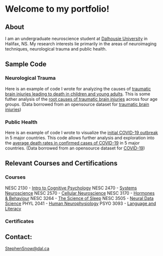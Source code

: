 # Welcome to my portfolio!


## About #
I am an undergraduate neuroscience student at [Dalhousie University](https://www.dal.ca/) in Halifax, NS. My research interests lie primarily in the areas of neuroimaging techniques, neurological trauma and public health.

## Sample Code

### Neurological Trauma
Here is an example of code I wrote for analyzing the causes of [traumatic brain injuries leading to death in children and young adults](2020-10-29-230913.htm). This is some futher analysis of the [root causes of traumatic brain injuries](2020-10-29-163939.html) across four age groups. (Data borrowed from an opensource dataset for [traumatic brain injuries](https://www.kaggle.com/jessemostipak/traumatic-brain-injury-tbi))


### Public Health
Here is an example of code I wrote to visualize the [initial COVID-19 outbreak](Covid1.html) in 5 major countries. This code allows further analysis and exploration into the [average death rates in confirmed cases of COVID-19](Covid2.html) in 5 major countries. (Data borrowed from an opensource dataset for [COVID-19](https://www.kaggle.com/ashudata/covid19dataset))


## Relevant Courses and Certifications

### Courses
NESC 2130 - [Intro to Cognitive Psychology](https://academiccalendar.dal.ca/Catalog/ViewCatalog.aspx?pageid=viewcatalog&entitytype=CID&entitycode=NESC+2130) 
NESC 2470 - [Systems Neuroscience](https://academiccalendar.dal.ca/Catalog/ViewCatalog.aspx?pageid=viewcatalog&entitytype=CID&entitycode=NESC+2470)
NESC 2570 - [Cellular Neuroscience](https://academiccalendar.dal.ca/Catalog/ViewCatalog.aspx?pageid=viewcatalog&entitytype=CID&entitycode=NESC+2570)
NESC 3170 - [Hormones & Behaviour](https://academiccalendar.dal.ca/Catalog/ViewCatalog.aspx?pageid=viewcatalog&entitytype=CID&entitycode=NESC+3170)
NESC 3264 - [The Science of Sleep](https://academiccalendar.dal.ca/Catalog/ViewCatalog.aspx?pageid=viewcatalog&entitytype=CID&entitycode=NESC+3264)
NESC 3505 - [Neural Data Science](https://academiccalendar.dal.ca/Catalog/ViewCatalog.aspx?pageid=viewcatalog&entitytype=CID&entitycode=NESC+3505)
PHYL 2041 -  [Human Neurophysiology](https://academiccalendar.dal.ca/Catalog/ViewCatalog.aspx?pageid=viewcatalog&entitytype=CID&entitycode=PHYL+2041)
PSYO 3093 - [Language and Literacy](https://academiccalendar.dal.ca/Catalog/ViewCatalog.aspx?pageid=viewcatalog&entitytype=CID&entitycode=PSYO+3093)

### Certificates

## Contact:
[StephenSnow@dal.ca](mailto:stephensnow@dal.ca)


